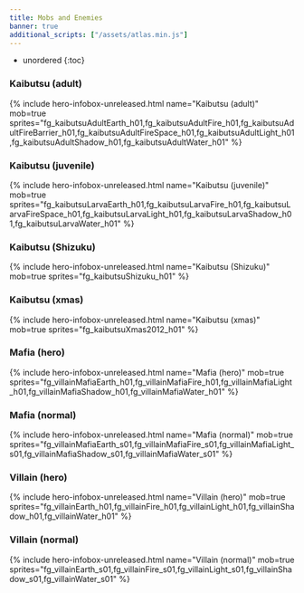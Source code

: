 ```yaml
---
title: Mobs and Enemies
banner: true
additional_scripts: ["/assets/atlas.min.js"]
---
```


* unordered
{:toc}

<!-- Keep this sorted alphabatically -->

### Kaibutsu (adult)

{% include hero-infobox-unreleased.html name="Kaibutsu (adult)" mob=true
sprites="fg_kaibutsuAdultEarth_h01,fg_kaibutsuAdultFire_h01,fg_kaibutsuAdultFireBarrier_h01,fg_kaibutsuAdultFireSpace_h01,fg_kaibutsuAdultLight_h01,fg_kaibutsuAdultShadow_h01,fg_kaibutsuAdultWater_h01"
%}

### Kaibutsu (juvenile)

{% include hero-infobox-unreleased.html name="Kaibutsu (juvenile)" mob=true
sprites="fg_kaibutsuLarvaEarth_h01,fg_kaibutsuLarvaFire_h01,fg_kaibutsuLarvaFireSpace_h01,fg_kaibutsuLarvaLight_h01,fg_kaibutsuLarvaShadow_h01,fg_kaibutsuLarvaWater_h01"
%}

### Kaibutsu (Shizuku)

{% include hero-infobox-unreleased.html name="Kaibutsu (Shizuku)" mob=true
sprites="fg_kaibutsuShizuku_h01"
%}

### Kaibutsu (xmas)

{% include hero-infobox-unreleased.html name="Kaibutsu (xmas)" mob=true
sprites="fg_kaibutsuXmas2012_h01"
%}

### Mafia (hero)

{% include hero-infobox-unreleased.html name="Mafia (hero)" mob=true
sprites="fg_villainMafiaEarth_h01,fg_villainMafiaFire_h01,fg_villainMafiaLight_h01,fg_villainMafiaShadow_h01,fg_villainMafiaWater_h01"
%}

### Mafia (normal)

{% include hero-infobox-unreleased.html name="Mafia (normal)" mob=true
sprites="fg_villainMafiaEarth_s01,fg_villainMafiaFire_s01,fg_villainMafiaLight_s01,fg_villainMafiaShadow_s01,fg_villainMafiaWater_s01"
%}

### Villain (hero)

{% include hero-infobox-unreleased.html name="Villain (hero)" mob=true
sprites="fg_villainEarth_h01,fg_villainFire_h01,fg_villainLight_h01,fg_villainShadow_h01,fg_villainWater_h01"
%}

### Villain (normal)

{% include hero-infobox-unreleased.html name="Villain (normal)" mob=true
sprites="fg_villainEarth_s01,fg_villainFire_s01,fg_villainLight_s01,fg_villainShadow_s01,fg_villainWater_s01"
%}
